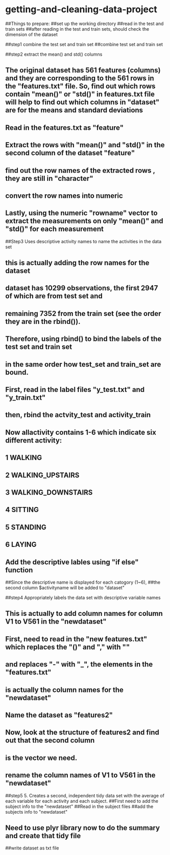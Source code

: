 getting-and-cleaning-data-project
=================================
##Things to prepare:
##set up the working directory
##read in the test and train sets
##after reading in the test and train sets, should check the dimension of the dataset

##step1 combine the test set and train set
##combine test set and train set

##step2 extract the mean() and std() columns
## The original dataset has 561 features (columns) and they are corresponding to the 561 rows in the "features.txt" file. So, find out which rows contain "mean()" or "std()" in features.txt file will help to find out which columns in "dataset" are for the means and standard deviations
## Read in the features.txt as "feature"
## Extract the rows with "mean()" and "std()" in the second column of the dataset "feature"
## find out the row names of the extracted rows , they are still in "character"
## convert the row names into numeric
## Lastly, using the numeric "rowname" vector to extract the measurements on only "mean()" and "std()" for each measurement

##Step3 Uses descriptive activity names to name the activities in the data set
## this is actually adding the row names for the dataset
## dataset has 10299 observations, the first 2947 of which are from test set and
## remaining 7352 from the train set (see the order they are in the rbind()).
## Therefore, using rbind() to bind the labels of the test set and train set 
## in the same order how test_set and train_set are bound.
## First, read in the label files "y_test.txt" and "y_train.txt"
## then, rbind the actvity_test and activity_train
## Now allactivity contains 1-6 which indicate six different activity:
## 1 WALKING
## 2 WALKING_UPSTAIRS
## 3 WALKING_DOWNSTAIRS
## 4 SITTING
## 5 STANDING
## 6 LAYING
## Add the descriptive lables using "if else" function
##Since the descriptive name is displayed for each catogory (1~6),
##the second column $activityname will be added to "dataset"

##step4 Appropriately labels the data set with descriptive variable names
## This is actually to add column names for column V1 to V561 in the "newdataset"
## First, need to read in the "new features.txt" which replaces the "()" and "," with "" 
## and replaces "-" with "_", the elements in the "features.txt"
## is actually the column names for the "newdataset"
## Name the dataset as "features2"
## Now, look at the structure of features2 and find out that the second column
## is the vector we need.
## rename the column names of V1 to V561 in the "newdataset"

##step5 5.  Creates a second, independent tidy data set with the average of each variable for each activity and each subject. 
##First need to add the subject info to the "newdataset"
##Read in the subject files
##add the subjects info to "newdataset"
## Need to use plyr library now to do the summary and create that tidy file
##write dataset as txt file 
